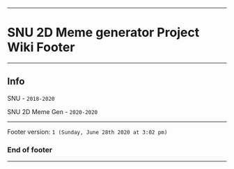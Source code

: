 
***

# SNU 2D Meme generator Project Wiki Footer

***

## Info

SNU - `2018-2020`

SNU 2D Meme Gen - `2020-2020`

***

Footer version: `1 (Sunday, June 28th 2020 at 3:02 pm)`

### End of footer

***
